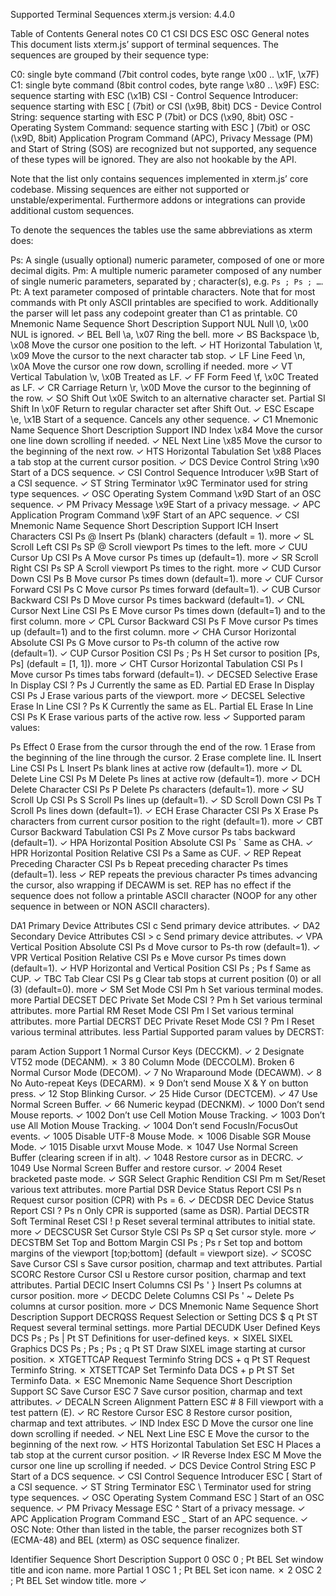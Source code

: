 Supported Terminal Sequences
xterm.js version: 4.4.0

Table of Contents
General notes
C0
C1
CSI
DCS
ESC
OSC
General notes
This document lists xterm.js’ support of terminal sequences. The sequences are grouped by their sequence type:

C0: single byte command (7bit control codes, byte range \x00 .. \x1F, \x7F)
C1: single byte command (8bit control codes, byte range \x80 .. \x9F)
ESC: sequence starting with ESC (\x1B)
CSI - Control Sequence Introducer: sequence starting with ESC [ (7bit) or CSI (\x9B, 8bit)
DCS - Device Control String: sequence starting with ESC P (7bit) or DCS (\x90, 8bit)
OSC - Operating System Command: sequence starting with ESC ] (7bit) or OSC (\x9D, 8bit)
Application Program Command (APC), Privacy Message (PM) and Start of String (SOS) are recognized but not supported, any sequence of these types will be ignored. They are also not hookable by the API.

Note that the list only contains sequences implemented in xterm.js’ core codebase. Missing sequences are either not supported or unstable/experimental. Furthermore addons or integrations can provide additional custom sequences.

To denote the sequences the tables use the same abbreviations as xterm does:

Ps: A single (usually optional) numeric parameter, composed of one or more decimal digits.
Pm: A multiple numeric parameter composed of any number of single numeric parameters, separated by ; character(s), e.g. ` Ps ; Ps ; … `.
Pt: A text parameter composed of printable characters. Note that for most commands with Pt only ASCII printables are specified to work. Additionally the parser will let pass any codepoint greater than C1 as printable.
C0
Mnemonic	Name	Sequence	Short Description	Support
NUL	Null	\0, \x00	NUL is ignored.	✓
BEL	Bell	\a, \x07	Ring the bell. more	✓
BS	Backspace	\b, \x08	Move the cursor one position to the left.	✓
HT	Horizontal Tabulation	\t, \x09	Move the cursor to the next character tab stop.	✓
LF	Line Feed	\n, \x0A	Move the cursor one row down, scrolling if needed. more	✓
VT	Vertical Tabulation	\v, \x0B	Treated as LF.	✓
FF	Form Feed	\f, \x0C	Treated as LF.	✓
CR	Carriage Return	\r, \x0D	Move the cursor to the beginning of the row.	✓
SO	Shift Out	\x0E	Switch to an alternative character set.	Partial
SI	Shift In	\x0F	Return to regular character set after Shift Out.	✓
ESC	Escape	\e, \x1B	Start of a sequence. Cancels any other sequence.	✓
C1
Mnemonic	Name	Sequence	Short Description	Support
IND	Index	\x84	Move the cursor one line down scrolling if needed.	✓
NEL	Next Line	\x85	Move the cursor to the beginning of the next row.	✓
HTS	Horizontal Tabulation Set	\x88	Places a tab stop at the current cursor position.	✓
DCS	Device Control String	\x90	Start of a DCS sequence.	✓
CSI	Control Sequence Introducer	\x9B	Start of a CSI sequence.	✓
ST	String Terminator	\x9C	Terminator used for string type sequences.	✓
OSC	Operating System Command	\x9D	Start of an OSC sequence.	✓
PM	Privacy Message	\x9E	Start of a privacy message.	✓
APC	Application Program Command	\x9F	Start of an APC sequence.	✓
CSI
Mnemonic	Name	Sequence	Short Description	Support
ICH	Insert Characters	CSI Ps @	Insert Ps (blank) characters (default = 1). more	✓
SL	Scroll Left	CSI Ps SP @	Scroll viewport Ps times to the left. more	✓
CUU	Cursor Up	CSI Ps A	Move cursor Ps times up (default=1). more	✓
SR	Scroll Right	CSI Ps SP A	Scroll viewport Ps times to the right. more	✓
CUD	Cursor Down	CSI Ps B	Move cursor Ps times down (default=1). more	✓
CUF	Cursor Forward	CSI Ps C	Move cursor Ps times forward (default=1).	✓
CUB	Cursor Backward	CSI Ps D	Move cursor Ps times backward (default=1).	✓
CNL	Cursor Next Line	CSI Ps E	Move cursor Ps times down (default=1) and to the first column. more	✓
CPL	Cursor Backward	CSI Ps F	Move cursor Ps times up (default=1) and to the first column. more	✓
CHA	Cursor Horizontal Absolute	CSI Ps G	Move cursor to Ps-th column of the active row (default=1).	✓
CUP	Cursor Position	CSI Ps ; Ps H	Set cursor to position [Ps, Ps] (default = [1, 1]). more	✓
CHT	Cursor Horizontal Tabulation	CSI Ps I	Move cursor Ps times tabs forward (default=1).	✓
DECSED	Selective Erase In Display	CSI ? Ps J	Currently the same as ED.	Partial
ED	Erase In Display	CSI Ps J	Erase various parts of the viewport. more	✓
DECSEL	Selective Erase In Line	CSI ? Ps K	Currently the same as EL.	Partial
EL	Erase In Line	CSI Ps K	Erase various parts of the active row. less	✓
Supported param values:

Ps	Effect
0	Erase from the cursor through the end of the row.
1	Erase from the beginning of the line through the cursor.
2	Erase complete line.
IL	Insert Line	CSI Ps L	Insert Ps blank lines at active row (default=1). more	✓
DL	Delete Line	CSI Ps M	Delete Ps lines at active row (default=1). more	✓
DCH	Delete Character	CSI Ps P	Delete Ps characters (default=1). more	✓
SU	Scroll Up	CSI Ps S	Scroll Ps lines up (default=1).	✓
SD	Scroll Down	CSI Ps T	Scroll Ps lines down (default=1).	✓
ECH	Erase Character	CSI Ps X	Erase Ps characters from current cursor position to the right (default=1). more	✓
CBT	Cursor Backward Tabulation	CSI Ps Z	Move cursor Ps tabs backward (default=1).	✓
HPA	Horizontal Position Absolute	CSI Ps `	Same as CHA.	✓
HPR	Horizontal Position Relative	CSI Ps a	Same as CUF.	✓
REP	Repeat Preceding Character	CSI Ps b	Repeat preceding character Ps times (default=1). less	✓
REP repeats the previous character Ps times advancing the cursor, also wrapping if DECAWM is set. REP has no effect if the sequence does not follow a printable ASCII character (NOOP for any other sequence in between or NON ASCII characters).

DA1	Primary Device Attributes	CSI c	Send primary device attributes.	✓
DA2	Secondary Device Attributes	CSI > c	Send primary device attributes.	✓
VPA	Vertical Position Absolute	CSI Ps d	Move cursor to Ps-th row (default=1).	✓
VPR	Vertical Position Relative	CSI Ps e	Move cursor Ps times down (default=1).	✓
HVP	Horizontal and Vertical Position	CSI Ps ; Ps f	Same as CUP.	✓
TBC	Tab Clear	CSI Ps g	Clear tab stops at current position (0) or all (3) (default=0). more	✓
SM	Set Mode	CSI Pm h	Set various terminal modes. more	Partial
DECSET	DEC Private Set Mode	CSI ? Pm h	Set various terminal attributes. more	Partial
RM	Reset Mode	CSI Pm l	Set various terminal attributes. more	Partial
DECRST	DEC Private Reset Mode	CSI ? Pm l	Reset various terminal attributes. less	Partial
Supported param values by DECRST:

param	Action	Support
1	Normal Cursor Keys (DECCKM).	✓
2	Designate VT52 mode (DECANM).	✗
3	80 Column Mode (DECCOLM).	Broken
6	Normal Cursor Mode (DECOM).	✓
7	No Wraparound Mode (DECAWM).	✓
8	No Auto-repeat Keys (DECARM).	✗
9	Don’t send Mouse X & Y on button press.	✓
12	Stop Blinking Cursor.	✓
25	Hide Cursor (DECTCEM).	✓
47	Use Normal Screen Buffer.	✓
66	Numeric keypad (DECNKM).	✓
1000	Don’t send Mouse reports.	✓
1002	Don’t use Cell Motion Mouse Tracking.	✓
1003	Don’t use All Motion Mouse Tracking.	✓
1004	Don’t send FocusIn/FocusOut events.	✓
1005	Disable UTF-8 Mouse Mode.	✗
1006	Disable SGR Mouse Mode.	✓
1015	Disable urxvt Mouse Mode.	✗
1047	Use Normal Screen Buffer (clearing screen if in alt).	✓
1048	Restore cursor as in DECRC.	✓
1049	Use Normal Screen Buffer and restore cursor.	✓
2004	Reset bracketed paste mode.	✓
SGR	Select Graphic Rendition	CSI Pm m	Set/Reset various text attributes. more	Partial
DSR	Device Status Report	CSI Ps n	Request cursor position (CPR) with Ps = 6.	✓
DECDSR	DEC Device Status Report	CSI ? Ps n	Only CPR is supported (same as DSR).	Partial
DECSTR	Soft Terminal Reset	CSI ! p	Reset several terminal attributes to initial state. more	✓
DECSCUSR	Set Cursor Style	CSI Ps SP q	Set cursor style. more	✓
DECSTBM	Set Top and Bottom Margin	CSI Ps ; Ps r	Set top and bottom margins of the viewport [top;bottom] (default = viewport size).	✓
SCOSC	Save Cursor	CSI s	Save cursor position, charmap and text attributes.	Partial
SCORC	Restore Cursor	CSI u	Restore cursor position, charmap and text attributes.	Partial
DECIC	Insert Columns	CSI Ps ' }	Insert Ps columns at cursor position. more	✓
DECDC	Delete Columns	CSI Ps ' ~	Delete Ps columns at cursor position. more	✓
DCS
Mnemonic	Name	Sequence	Short Description	Support
DECRQSS	Request Selection or Setting	DCS $ q Pt ST	Request several terminal settings. more	Partial
DECUDK	User Defined Keys	DCS Ps ; Ps | Pt ST	Definitions for user-defined keys.	✗
SIXEL	SIXEL Graphics	DCS Ps ; Ps ; Ps ; q Pt ST	Draw SIXEL image starting at cursor position.	✗
XTGETTCAP	Request Terminfo String	DCS + q Pt ST	Request Terminfo String.	✗
XTSETTCAP	Set Terminfo Data	DCS + p Pt ST	Set Terminfo Data.	✗
ESC
Mnemonic	Name	Sequence	Short Description	Support
SC	Save Cursor	ESC 7	Save cursor position, charmap and text attributes.	✓
DECALN	Screen Alignment Pattern	ESC # 8	Fill viewport with a test pattern (E).	✓
RC	Restore Cursor	ESC 8	Restore cursor position, charmap and text attributes.	✓
IND	Index	ESC D	Move the cursor one line down scrolling if needed.	✓
NEL	Next Line	ESC E	Move the cursor to the beginning of the next row.	✓
HTS	Horizontal Tabulation Set	ESC H	Places a tab stop at the current cursor position.	✓
IR	Reverse Index	ESC M	Move the cursor one line up scrolling if needed.	✓
DCS	Device Control String	ESC P	Start of a DCS sequence.	✓
CSI	Control Sequence Introducer	ESC [	Start of a CSI sequence.	✓
ST	String Terminator	ESC \	Terminator used for string type sequences.	✓
OSC	Operating System Command	ESC ]	Start of an OSC sequence.	✓
PM	Privacy Message	ESC ^	Start of a privacy message.	✓
APC	Application Program Command	ESC _	Start of an APC sequence.	✓
OSC
Note: Other than listed in the table, the parser recognizes both ST (ECMA-48) and BEL (xterm) as OSC sequence finalizer.

Identifier	Sequence	Short Description	Support
0	OSC 0 ; Pt BEL	Set window title and icon name. more	Partial
1	OSC 1 ; Pt BEL	Set icon name.	✗
2	OSC 2 ; Pt BEL	Set window title. more	✓